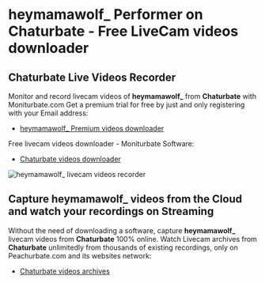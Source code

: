 # heymamawolf_ Performer on Chaturbate - Free LiveCam videos downloader

## Chaturbate Live Videos Recorder

Monitor and record livecam videos of **heymamawolf_** from **Chaturbate** with Moniturbate.com
Get a premium trial for free by just and only registering with your Email address:
* [heymamawolf_ Premium videos downloader](https://moniturbate.com/request-demo-licence-key.html)

Free livecam videos downloader - Moniturbate Software:
* [Chaturbate videos downloader](https://moniturbate.com/moniturbate-download-software.html)

![heymamawolf_ livecam videos recorder](https://peachurnet.com/templates/moniturbate-software.png)


## Capture heymamawolf_ videos from the Cloud and watch your recordings on Streaming

Without the need of downloading a software, capture **heymamawolf_** livecam videos from **Chaturbate** 100% online.
Watch Livecam archives from **Chaturbate** unlimitedly from thousands of existing recordings, only on Peachurbate.com and its websites network:
* [Chaturbate videos archives](https://peachurnet.com/)
